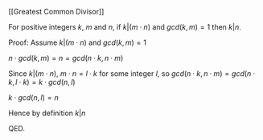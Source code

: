 [[Greatest Common Divisor]]

For positive integers $k$, $m$ and $n$, if $k|(m\cdot n)$ and $gcd(k,m)=1$ then $k|n$.

Proof:
Assume $k|(m\cdot n)$ and $gcd(k,m) = 1$

$n\cdot gcd(k,m) = n = gcd(n\cdot k, n\cdot m)$

Since $k| (m \cdot n)$, $m \cdot n = l \cdot k$ for some integer $l$, so $gcd(n\cdot k, n \cdot m) = gcd(n \cdot k, l \cdot k) = k \cdot gcd(n,l)$

$k \cdot gcd(n,l) = n$

Hence by definition $k | n$

QED.